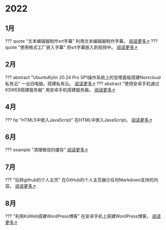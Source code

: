 # 2022

## 1月
??? quote "文本编辑器制作srt字幕"
    利用文本编辑器制作字幕。
    [阅读更多↗](./1.md)
??? quote  "使用格式工厂嵌入字幕"
    将srt字幕嵌入到视频中。
    [阅读更多↗](./2.md)
## 2月
??? abstract "UbuntuKylin 20.24 Pro SP1操作系统上的宝塔面板搭建Nextcloud私有云"
    一台旧电脑，搭建私有云。
    [阅读更多↗](./3.md)
??? abstract "使用安卓手机通过KSWEB搭建服务器"
    用安卓手机搭建服务器。
    [阅读更多↗](./4.md)
## 4月
??? tip "HTML5中嵌入JavaScript"
    在HTML中嵌入JavaScript。
    [阅读更多↗](./5.md)
## 6月
??? example "清理微信的缓存"
    [阅读更多↗](./6.md)
## 7月
??? "玩转github的个人主页"
    在GitHub的个人主页展示任何Markdown支持的内容。
    [阅读更多↗](./7.md)
## 8月
??? "利用KsWeb搭建WordPress博客"
    在安卓手机上搭建WordPress博客。
    [阅读更多↗](./8.md)
